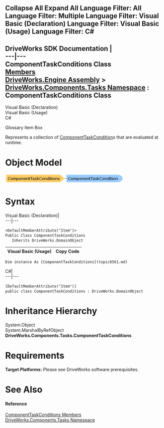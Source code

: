 Collapse All Expand All Language Filter: All  Language Filter: Multiple  Language Filter: Visual Basic (Declaration) Language Filter: Visual Basic (Usage) Language Filter: C#  
---  
DriveWorks SDK Documentation  |   
---|---  
ComponentTaskConditions Class   
[Members](topic6562.md)   
[DriveWorks.Engine Assembly](topic2156.md) > [DriveWorks.Components.Tasks Namespace](topic6391.md) : ComponentTaskConditions Class  
---  
  
Visual Basic (Declaration)    
Visual Basic (Usage)    
C# 

Glossary Item Box

Represents a collection of [ComponentTaskCondition](topic6493.md)s that are evaluated at runtime. 

# Object Model

![](dotnetdiagramimages/image342.png)

# Syntax

Visual Basic (Declaration)|   
---|---  
      
    
    <DefaultMemberAttribute("Item")>
    Public Class ComponentTaskConditions 
       Inherits DriveWorks.DomainObject  
  
Visual Basic (Usage)| Copy Code  
---|---  
      
    
    Dim instance As [ComponentTaskConditions](topic6561.md)  
  
C#|   
---|---  
      
    
    [DefaultMemberAttribute("Item")]
    public class ComponentTaskConditions : DriveWorks.DomainObject   
  
# Inheritance Hierarchy

System.Object  
System.MarshalByRefObject  
**DriveWorks.Components.Tasks.ComponentTaskConditions**  


# Requirements

**Target Platforms:** Please see DriveWorks software prerequisites.

# See Also

#### Reference

[ComponentTaskConditions Members](topic6562.md)   
[DriveWorks.Components.Tasks Namespace](topic6391.md)



